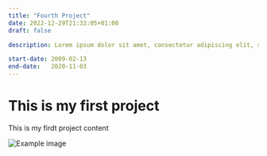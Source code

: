 ```yaml
---
title: "Fourth Project"
date: 2022-12-29T21:33:05+01:00
draft: false

description: Lorem ipsum dolor sit amet, consectetur adipiscing elit, sed do eiusmod tempor incididunt ut labore et dolore magna aliqua. Ut enim ad minim veniam, quis nostrud exercitation ullamco laboris nisi ut aliquip ex ea commodo consequat. Duis aute irure dolor in reprehenderit in voluptate velit esse cillum dolore eu fugiat nulla pariatur. Excepteur sint occaecat cupidatat non proident, sunt in culpa qui officia deserunt mollit anim id est laborum.

start-date: 2009-02-13
end-date:   2020-11-03
---
```


# This is my first project

This is my firdt project content

![Example image](/img/profile_picture.jpeg)